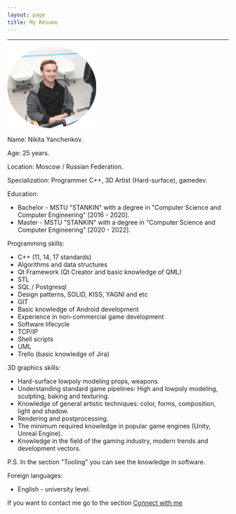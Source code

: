 ```yaml
---
layout: page
title: My Resume
---
```


---

<img  src="public/img/face.png" alt="Фото автора блога" style="width: 40%; height: auto; margin: 0 auto;"/>

Name: Nikita Yanchenkov.

Age: 25 years.

Location: Moscow / Russian Federation.

Specialization: Programmer С++, 3D Artist (Hard-surface), gamedev.

Education: 

- Bachelor - MSTU "STANKIN" with a degree in "Computer Science and Computer Engineering" [2016 - 2020].
- Master - MSTU "STANKIN" with a degree in "Computer Science and Computer Engineering" [2020 - 2022].

Programming skills:

- C++ (11, 14, 17 standards)
- Algorithms and data structures
- Qt Framework (Qt Creator and basic knowledge of QML)
- STL
- SQL / Postgresql
- Design patterns, SOLID, KISS, YAGNI and etc
- GIT
- Basic knowledge of Android development
- Experience in non-commercial game development
- Software lifecycle
- TCP/IP
- Shell scripts
- UML
- Trello (basic knowledge of Jira)

3D graphics skills:

- Hard-surface lowpoly modeling props, weapons.
- Understanding standard game pipelines: High and lowpoly modeling, sculpting, baking and texturing. 
- Knowledge of general artistic techniques: color, forms, composition, light and shadow.
- Rendering and postprocessing.
- The minimum required knowledge in popular game engines (Unity, Unreal Engine).
- Knowledge in the field of the gaming industry, modern trends and development vectors.

P.S. In the section "Tooling" you can see the knowledge in software.

Foreign languages:

- English - university level.

If you want to contact me go to the section <a href="https://nikiyani.github.io/connect_with_me" target="_blank"> Connect with me </a> 





